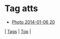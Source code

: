 <!--
title: Tag atts
date: 2020-06-28T15:26:59.283Z
tags:
-->
# Tag atts

 * [Photo 2014-01-06 20](72470142669.md)

| [Tags](tags.md) | [Top](index.md) |
